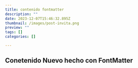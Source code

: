 ```yaml
---
title: contenido fontmatter
description: ""
date: 2023-12-07T15:46:32.895Z
thumbnail: /images/post-invita.png
preview: ""
tags: []
categories: []

---
```

## Conetenido Nuevo hecho con FontMatter